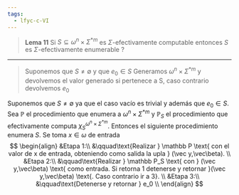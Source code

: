 ```yaml
---
tags:
  - lfyc-c-VI
---
```

> **Lema 11** Si $S\subseteq\omega^n\times\Sigma^{*m}$ es $\Sigma$-efectivamente computable entonces $S$ es $\Sigma$-efectivamente enumerable
?

---
> Suponemos que $S\neq\emptyset$ y que $e_0\in S$
> Generamos  $\omega^n\times\Sigma^{*m}$ y devolvemos el valor generado si pertenece a S, caso contrario devolvemos $e_0$

Suponemos que $S\neq\emptyset$ ya que el caso vacío es trivial y además que $e_0\in S$.
Sea $\mathbb P$ el procedimiento que enumera a $\omega^n\times\Sigma^{*m}$ y $\mathbb P_S$ el procedimiento que efectivamente computa $\chi_S^{\omega^n\times\Sigma^{*m}}$. 
Entonces el siguiente procedimiento enumera $S$. Se toma $x\in\omega$ de entrada
$$
\begin{align}
&Etapa 1:\\
	&\qquad\text{Realizar } \mathbb P \text{ con el valor de x de entrada, obteniendo como salida la upla } (\vec y,\vec\beta).
	\\
&Etapa 2:\\
	&\qquad\text{Realizar } \mathbb P_S \text{ con } (\vec y,\vec\beta) \text{ como entrada. Si retorna 1 detenerse y retornar }(\vec y,\vec\beta) \text{. Caso contrario ir a 3}.
	\\
&Etapa 3:\\
	&\qquad\text{Detenerse y retornar } e_0 
	\\
\end{align}
$$